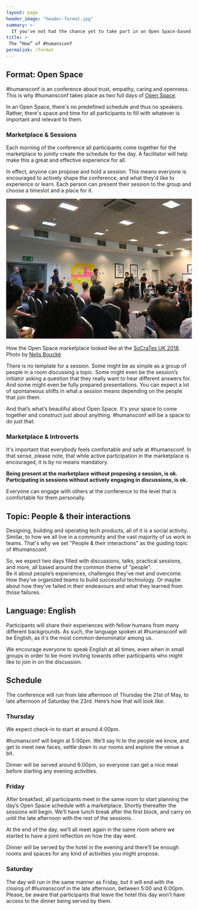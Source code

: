 ```yaml
---
layout: page
header_image: "header-format.jpg"
summary: >-
  If you've not had the chance yet to take part in an Open Space-based conference, the following might help you understand what to expect at #humansconf.
title: >-
 The “How” of #humansconf
permalink: /format
---
```


## Format: Open Space

#humansconf is an conference about trust, empathy, caring and openness. This is why #humansconf takes place as two full days of [Open Space](https://agilecoachcamp.org/tiki-index.php?page=OpenSpace). 

In an Open Space, there's no predefined schedule and thus no speakers. Rather, there's space and time for all participants to fill with whatever is important and relevant to them.

### Marketplace & Sessions

Each morning of the conference all participants come together for the marketplace to jointly create the schedule for the day. A facilitator will help make this a great and effective experience for all.

In effect, anyone can propose and hold a session. This means everyone is encouraged to actively shape the conference, and what they'd like to experience or learn. Each person can present their session to the group and choose a timeslot and a place for it. 

<div class="media image">
    <img src="/images/open-space-marketplace_socratesuk.jpg" alt="" />
    <div class="caption">
        <p>
            How the Open Space marketplace looked like at the <a href="https://socratesuk.org/">SoCraTes UK 2018</a>.
            Photo by <a href="https://twitter.com/nelisboucke/status/1005004812352565249">Nelis Boucké</a>
        </p>
    </div>
</div>

There is no template for a session. Some might be as simple as a group of people in a room discussing a topic. Some might even be the session’s initiator asking a question that they really want to hear different answers for. And some might even be fully prepared presentations. You can expect a lot of spontaneous shifts in what a session means depending on the people that join them. 

And that’s what’s beautiful about Open Space. It's your space to come together and construct just about anything. #humansconf will be a space to do just that. 


### Marketplace & Introverts

It's important that everybody feels comfortable and safe at #humansconf. In that sense, please note, that while active participation in the marketplace is encouraged, it is by no means mandatory.  

**Being present at the marketplace without proposing a session, is ok. Participating in sessions without actively engaging in discussions, is ok.**

Everyone can engage with others at the conference to the level that is comfortable for them personally.


## Topic: People & their interactions

Designing, building and operating tech products, all of it is a social activity. Similar, to how we all live in a community and the vast majority of us work in teams. That's why we set "People & their interactions" as the guiding topic of #humansconf.

So, we expect two days filled with discussions, talks, practical sessions, and more, all based around the common theme of "people".  
Be it about people’s experiences, challenges they’ve met and overcome. How they’ve organized teams to build successful technology. Or maybe about how they’ve failed in their endeavours and what they learned from those failures. 


## Language: English

Participants will share their experiences with fellow humans from many different backgrounds. As such, the language spoken at #humansconf will be English, as it's the most common denominator among us.

We encourage everyone to speak English at all times, even when in small groups in order to be more inviting towards other participants who might like to join in on the discussion. 


## Schedule

The conference will run from late afternoon of Thursday the 21st of May, to late afternoon of Saturday the 23rd. Here’s how that will look like: 


### Thursday

We expect check-in to start at around 4:00pm. 

#humansconf will begin at 5:00pm. We’ll say hi to the people we know, and get to meet new faces, settle down in our rooms and explore the venue a bit. 

Dinner will be served around 6:00pm, so everyone can get a nice meal before starting any evening activities. 

### Friday

After breakfast, all participants meet in the same room to start planning the day’s Open Space schedule with a marketplace. Shortly thereafter the sessions will begin. We’ll have lunch break after the first block, and carry on until the late afternoon with the rest of the sessions. 

At the end of the day, we’ll all meet again in the same room where we started to have a joint reflection on how the day went. 

Dinner will be served by the hotel in the evening and there’ll be enough rooms and spaces for any kind of activities you might propose.

### Saturday

The day will run in the same manner as Friday, but it will end with the closing of #humansconf in the late afternoon, between 5:00 and 6:00pm. Please, be aware that participants that leave the hotel this day won’t have access to the dinner being served by them. 

